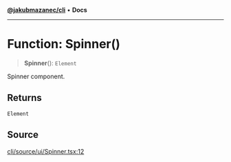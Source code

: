 [**@jakubmazanec/cli**](../README.md) • **Docs**

---

# Function: Spinner()

> **Spinner**(): `Element`

Spinner component.

## Returns

`Element`

## Source

[cli/source/ui/Spinner.tsx:12](https://github.com/jakubmazanec/js-tools/blob/4653f1571319b3537b5a901a19e171562b7727e5/packages/cli/source/ui/Spinner.tsx#L12)
